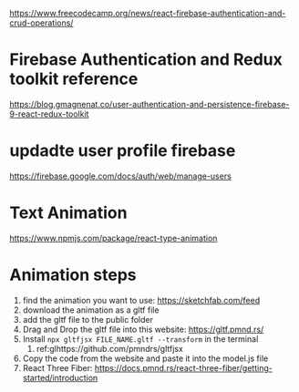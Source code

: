<!-- FIREBASE -->

https://www.freecodecamp.org/news/react-firebase-authentication-and-crud-operations/

# Firebase Authentication and Redux toolkit reference

https://blog.gmagnenat.co/user-authentication-and-persistence-firebase-9-react-redux-toolkit

# updadte user profile firebase

https://firebase.google.com/docs/auth/web/manage-users

# Text Animation

https://www.npmjs.com/package/react-type-animation

# Animation steps

1. find the animation you want to use: https://sketchfab.com/feed
2. download the animation as a gltf file
3. add the gltf file to the public folder
4. Drag and Drop the gltf file into this website: https://gltf.pmnd.rs/
5. Install `npx gltfjsx FILE_NAME.gltf --transform` in the terminal
   1. ref:glhttps://github.com/pmndrs/gltfjsx
6. Copy the code from the website and paste it into the model.js file
7. React Three Fiber: https://docs.pmnd.rs/react-three-fiber/getting-started/introduction
